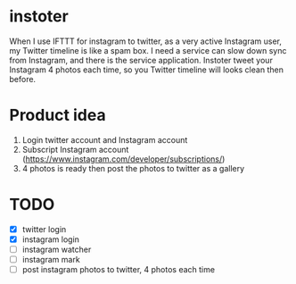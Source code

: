 # instoter
When I use IFTTT for instagram to twitter, as a very active Instagram user, my Twitter timeline is like a spam box. I need a service can slow down sync from Instagram, and there is the service application. Instoter tweet your Instagram 4 photos each time, so you Twitter timeline will looks clean then before.

# Product idea
1. Login twitter account and Instagram account
2. Subscript Instagram account (https://www.instagram.com/developer/subscriptions/)
3. 4 photos is ready then post the photos to twitter as a gallery

# TODO
- [x] twitter login
- [x] instagram login
- [ ] instagram watcher
- [ ] instagram mark
- [ ] post instagram photos to twitter, 4 photos each time
